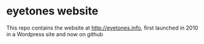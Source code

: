 eyetones website
================

This repo contains the website at http://eyetones.info, first launched in 2010 in a Wordpress site and now on github

